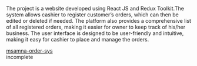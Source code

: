 
The project is a website developed using React JS and Redux Toolkit.The system allows cashier to register customer’s orders, which can then be edited or deleted if needed. The platform also provides a comprehensive list of all registered orders, making it easier for owner to keep track of his/her business. The user interface is designed to be user-friendly and intuitive, making it easy for cashier to place and manage the orders.


<a href="https://msamna.devcef.com" target="_blank">msamna-order-sys</a>
<br/>
incomplete


